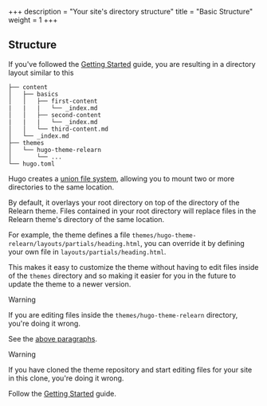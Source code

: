 +++
description = "Your site's directory structure"
title = "Basic Structure"
weight = 1
+++

## Structure

If you've followed the [Getting Started](introduction/quickstart) guide, you are resulting in a directory layout similar to this

````plaintext
├── content
│   ├── basics
│   │   ├── first-content
|   |   |   └── _index.md
│   │   ├── second-content
|   |   |   └── _index.md
│   │   └── third-content.md
│   └── _index.md
├── themes
│   └── hugo-theme-relearn
│       └── ...
└── hugo.toml
````

Hugo creates a [union file system](https://gohugo.io/getting-started/directory-structure/#union-file-system), allowing you to mount two or more directories to the same location.

By default, it overlays your root directory on top of the directory of the Relearn theme. Files contained in your root directory will replace files in the Relearn theme's directory of the same location.

For example, the theme defines a file `themes/hugo-theme-relearn/layouts/partials/heading.html`, you can override it by defining your own file in `layouts/partials/heading.html`.

This makes it easy to customize the theme without having to edit files inside of the `themes` directory and so making it easier for you in the future to update the theme to a newer version.

> [!WARNING]
> If you are editing files inside the `themes/hugo-theme-relearn` directory, you're doing it wrong.
>
> See the [above paragraphs](#structure).

> [!WARNING]
> If you have cloned the theme repository and start editing files for your site in this clone, you're doing it wrong.
>
> Follow the [Getting Started](introduction/quickstart) guide.
